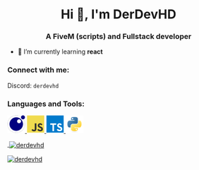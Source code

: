 <h1 align="center">Hi 👋, I'm DerDevHD</h1>
<h3 align="center">A FiveM (scripts) and Fullstack developer</h3>

- 🌱 I’m currently learning **react**

<h3 align="left">Connect with me:</h3>
<p align="left">
  Discord: <code>derdevhd</code>
</p>

<h3 align="left">Languages and Tools:</h3>
<p align="left"> <a href="https://www.lua.org" target="_blank" rel="noreferrer"> <img src="https://raw.githubusercontent.com/devicons/devicon/master/icons/lua/lua-original.svg" alt="cplusplus" width="40" height="40"/> </a> <a href="https://developer.mozilla.org/en-US/docs/Web/JavaScript" target="_blank" rel="noreferrer"> <img src="https://raw.githubusercontent.com/devicons/devicon/master/icons/javascript/javascript-original.svg" alt="javascript" width="40" height="40"/> </a> </a> <a href="https://www.typescriptlang.org/" target="_blank" rel="noreferrer"> <img src="https://raw.githubusercontent.com/devicons/devicon/master/icons/typescript/typescript-original.svg" alt="typescript" width="40" height="40"/> </a> <a href="https://www.python.org" target="_blank" rel="noreferrer"> <img src="https://raw.githubusercontent.com/devicons/devicon/master/icons/python/python-original.svg" alt="python" width="40" height="40"/> </p>

<p>&nbsp;<img align="center" src="https://github-readme-stats.vercel.app/api?username=derdevhd&show_icons=true&theme=dark&locale=en" alt="derdevhd" /></p>

<p><img align="center" src="https://github-readme-streak-stats.herokuapp.com/?user=derdevhd&theme=dark" alt="derdevhd" /></p>
